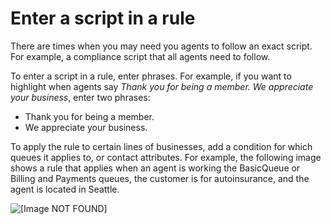 # Enter a script in a rule<a name="enter-script-rule"></a>

There are times when you may need you agents to follow an exact script\. For example, a compliance script that all agents need to follow\. 

To enter a script in a rule, enter phrases\. For example, if you want to highlight when agents say *Thank you for being a member\. We appreciate your business*, enter two phrases: 
+ Thank you for being a member\.
+ We appreciate your business\.

To apply the rule to certain lines of businesses, add a condition for which queues it applies to, or contact attributes\. For example, the following image shows a rule that applies when an agent is working the BasicQueue or Billing and Payments queues, the customer is for autoinsurance, and the agent is located in Seattle\.

![\[Image NOT FOUND\]](http://docs.aws.amazon.com/connect/latest/adminguide/images/contact-lens-add-category-rules-3.png)